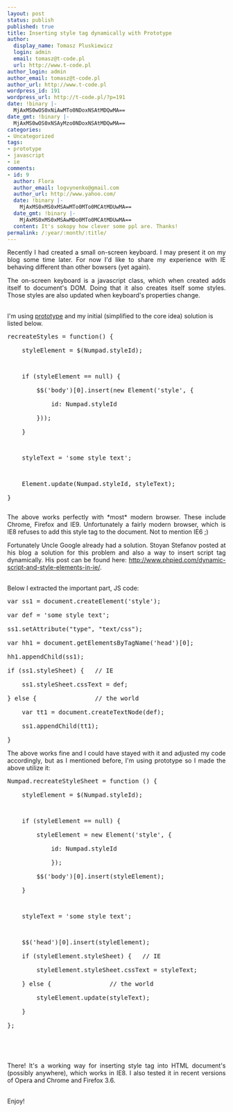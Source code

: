 ```yaml
---
layout: post
status: publish
published: true
title: Inserting style tag dynamically with Prototype
author:
  display_name: Tomasz Pluskiewicz
  login: admin
  email: tomasz@t-code.pl
  url: http://www.t-code.pl
author_login: admin
author_email: tomasz@t-code.pl
author_url: http://www.t-code.pl
wordpress_id: 191
wordpress_url: http://t-code.pl/?p=191
date: !binary |-
  MjAxMS0wOS0xNiAwMTo0NDoxNSAtMDQwMA==
date_gmt: !binary |-
  MjAxMS0wOS0xNSAyMzo0NDoxNSAtMDQwMA==
categories:
- Uncategorized
tags:
- prototype
- javascript
- ie
comments:
- id: 9
  author: Flora
  author_email: logvynenko@gmail.com
  author_url: http://www.yahoo.com/
  date: !binary |-
    MjAxMS0xMS0xMSAwMTo0MTo0MCAtMDUwMA==
  date_gmt: !binary |-
    MjAxMS0xMS0xMSAwMDo0MTo0MCAtMDUwMA==
  content: It's sokopy how clever some ppl are. Thanks!
permalink: /:year/:month/:title/
---
```

<p><!--:pl--></p>
<div>
<p style="text-align: justify;">Recently I had created a small on-screen keyboard. I may present it on my blog some time later. For now I'd like to share my experience with IE behaving different than other bowsers (yet again).</p></p>
<p></div></p>
<p style="text-align: justify;">The on-screen keyboard is a javascript class, which when created adds itself to document's DOM. Doing that it also creates itself some styles. Those styles are also updated when keyboard's properties change.</p><br />
I'm using <a title="Prototype Javascript framework" href="http://www.prototypejs.org/" target="_blank">prototype</a> and my initial (simplified to the core idea) solution is listed below.</p>
<pre class="brush: javascript; gutter: true">recreateStyles = function() {<br />
    styleElement = $(Numpad.styleId);</p>
<p>    if (styleElement == null) {<br />
        $$(&#039;body&#039;)[0].insert(new Element(&#039;style&#039;, {<br />
            id: Numpad.styleId<br />
        }));<br />
    }</p>
<p>    styleText = &#039;some style text&#039;;</p>
<p>    Element.update(Numpad.styleId, styleText);<br />
}</pre></p>
<p style="text-align: justify;">The above works perfectly with *most* modern browser. These include Chrome, Firefox and IE9. Unfortunately a fairly modern browser, which is IE8 refuses to add this style tag to the document. Not to mention IE6 ;)</p></p>
<p style="text-align: justify;">Fortunately Uncle Google already had a solution.&nbsp;Stoyan Stefanov posted at his blog a solution for this problem and also a way to insert script tag dynamically. His post can be found here:&nbsp;<a title="Dynamic SCRIPT and STYLE elements in IE" href="http://www.phpied.com/dynamic-script-and-style-elements-in-ie/">http://www.phpied.com/dynamic-script-and-style-elements-in-ie/</a>.</p><br />
Below I extracted the important part, JS code:</p>
<pre class="brush: javascript; gutter: true">var ss1 = document.createElement(&#039;style&#039;);<br />
var def = &#039;some style text&#039;;<br />
ss1.setAttribute("type", "text/css");<br />
var hh1 = document.getElementsByTagName(&#039;head&#039;)[0];<br />
hh1.appendChild(ss1);<br />
if (ss1.styleSheet) {   // IE<br />
    ss1.styleSheet.cssText = def;<br />
} else {                // the world<br />
    var tt1 = document.createTextNode(def);<br />
    ss1.appendChild(tt1);<br />
}</pre></p>
<p style="text-align: justify;">The above works fine and I could have stayed with it and adjusted my code accordingly, but as I mentioned before, I'm using prototype so I made the above utilize it:</p></p>
<pre class="brush: javascript; gutter: true">Numpad.recreateStyleSheet = function () {<br />
    styleElement = $(Numpad.styleId);</p>
<p>    if (styleElement == null) {<br />
        styleElement = new Element(&#039;style&#039;, {<br />
            id: Numpad.styleId<br />
            });<br />
        $$(&#039;body&#039;)[0].insert(styleElement);<br />
    }</p>
<p>    styleText = &#039;some style text&#039;;</p>
<p>    $$(&#039;head&#039;)[0].insert(styleElement);<br />
    if (styleElement.styleSheet) {   // IE<br />
        styleElement.styleSheet.cssText = styleText;<br />
    } else {                // the world<br />
        styleElement.update(styleText);<br />
    }<br />
};</pre><br />
&nbsp;</p>
<p style="text-align: justify;">There! It's a working way for inserting style tag into HTML document's <head> (possibly anywhere), which works in IE8. I also tested it in recent versions of Opera and Chrome and Firefox 3.6.</p><br />
Enjoy!<!--:--></p>
